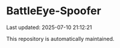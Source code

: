 # BattleEye-Spoofer

Last updated: 2025-07-10 21:12:21

This repository is automatically maintained.
